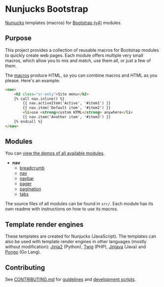 # Nunjucks Bootstrap

[Nunjucks](http://mozilla.github.io/nunjucks/) templates (macros) for [Bootstrap (v4)](http://v4-alpha.getbootstrap.com/) modules.

## Purpose

This project provides a collection of reusable macros for Bootstrap modules to quickly create web pages. Each module offers multiple very small macros, which allow you to mix and match, use them all, or just a few of them. 

The [macros](https://mozilla.github.io/nunjucks/templating.html#macro) produce HTML, so you can combine macros and HTML as you please. Here's an example:

```html
<nav>
	<h2 class="sr-only">Site menu</h2>
	{% call nav.inline() %}
    	{{ nav.activeItem('Active', '#item1') }}
	    {{ nav.item('Default item', '#item2') }}
    	<li>use <strong>custom HTML</strong> anywhere</li>
	    {{ nav.item('Another item', '#item3') }}
	{% endcall %}
</nav>
```

## Modules

You can [view the demos of all available modules](https://jbmoelker.github.io/nunjucks-bootstrap/).

* **nav**
  * [breadcrumb](https://jbmoelker.github.io/nunjucks-bootstrap/#nav/breadcrumb/breadcrumb.demo.html)
  * [nav](https://jbmoelker.github.io/nunjucks-bootstrap/#nav/nav/nav.demo.html)
  * [navbar](https://jbmoelker.github.io/nunjucks-bootstrap/#nav/navbar/navbar.demo.html)
  * [pager](https://jbmoelker.github.io/nunjucks-bootstrap/#nav/pager/pager.demo.html)
  * [pagination](https://jbmoelker.github.io/nunjucks-bootstrap/#nav/pagination/pagination.demo.html)
  * [tabs](https://jbmoelker.github.io/nunjucks-bootstrap/#nav/tabs/tabs.demo.html)

The source files of all modules can be found in `src/`. Each module has its own readme with instructions on how to use its macros.

## Template render engines

These templates are created for Nunjucks (JavaScript). The templates can also be used with template render engines in other languages (mostly without modification):
[Jinja2](http://jinja.pocoo.org/) (Python), [Twig](http://twig.sensiolabs.org/) (PHP), [Jinjava](https://github.com/HubSpot/jinjava) (Java) and [Pongo](https://github.com/flosch/pongo2) (Go Lang).

## Contributing

See [CONTRIBUTING.md](CONTRIBUTING.md) for [guidelines](CONTRIBUTING.md#guidelines) and [development scripts](CONTRIBUTING.md#scripts).